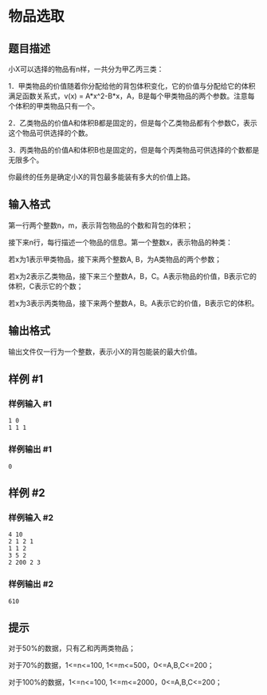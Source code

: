 # 物品选取

## 题目描述

小X可以选择的物品有n样，一共分为甲乙丙三类：

 1．甲类物品的价值随着你分配给他的背包体积变化，它的价值与分配给它的体积满足函数关系式，v(x) = A\*x^2-B\*x，A，B是每个甲类物品的两个参数。注意每个体积的甲类物品只有一个。

 2．乙类物品的价值A和体积B都是固定的，但是每个乙类物品都有个参数C，表示这个物品可供选择的个数。

 3．丙类物品的价值A和体积B也是固定的，但是每个丙类物品可供选择的个数都是无限多个。

你最终的任务是确定小X的背包最多能装有多大的价值上路。


## 输入格式

第一行两个整数n，m，表示背包物品的个数和背包的体积；

 接下来n行，每行描述一个物品的信息。第一个整数x，表示物品的种类：

若x为1表示甲类物品，接下来两个整数A, B，为A类物品的两个参数；

若x为2表示乙类物品，接下来三个整数A，B，C。A表示物品的价值，B表示它的体积，C表示它的个数；

若x为3表示丙类物品，接下来两个整数A，B。A表示它的价值，B表示它的体积。


## 输出格式

输出文件仅一行为一个整数，表示小X的背包能装的最大价值。


## 样例 #1

### 样例输入 #1
```
1 0
1 1 1
```

### 样例输出 #1

```
0
```

## 样例 #2

### 样例输入 #2
```
4 10
2 1 2 1
1 1 2
3 5 2
2 200 2 3
```

### 样例输出 #2

```
610
```

## 提示

对于50%的数据，只有乙和丙两类物品；

对于70%的数据，1<=n<=100, 1<=m<=500，0<=A,B,C<=200；

对于100%的数据，1<=n<=100, 1<=m<=2000，0<=A,B,C<=200；

